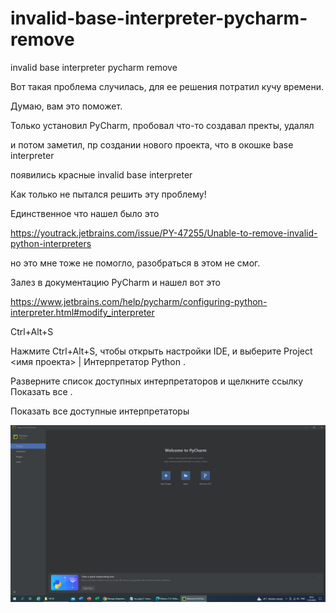 # invalid-base-interpreter-pycharm-remove
invalid base interpreter pycharm remove

Вот такая проблема случилась, для ее решения потратил кучу времени.

Думаю, вам это поможет.

Только установил PyCharm, пробовал что-то создавал пректы, удалял

и потом заметил, пр создании нового проекта, что в окошке base interpreter

появились красные invalid base interpreter

Как только не пытался решить эту проблему!

Единственное что нашел было это 

https://youtrack.jetbrains.com/issue/PY-47255/Unable-to-remove-invalid-python-interpreters

но это мне тоже не помогло, разобраться в этом не смог.

Залез в документацию PyCharm и нашел вот это

https://www.jetbrains.com/help/pycharm/configuring-python-interpreter.html#modify_interpreter

Ctrl+Alt+S 

Нажмите Ctrl+Alt+S, чтобы открыть настройки IDE, и выберите Project <имя проекта> | Интерпретатор Python .

Разверните список доступных интерпретаторов и щелкните ссылку Показать все .

Показать все доступные интерпретаторы

![image](https://github.com/UzunDemir/invalid-base-interpreter-pycharm-remove/blob/main/screenshot%2011_01_23_1.png)
